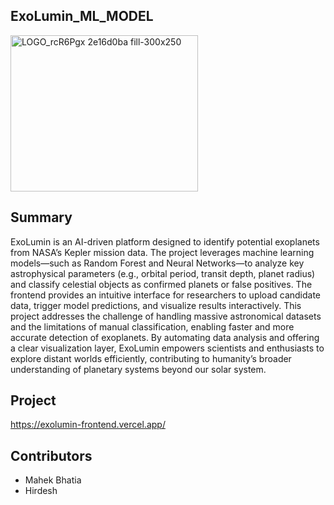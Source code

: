 ## ExoLumin_ML_MODEL
<img width="300" height="250" alt="LOGO_rcR6Pgx 2e16d0ba fill-300x250" src="https://github.com/user-attachments/assets/232166c0-130e-49db-b3ec-032f1f3f82ec" />


## Summary
ExoLumin is an AI-driven platform designed to identify potential exoplanets from NASA’s Kepler mission data. The project leverages machine learning models—such as Random Forest and Neural Networks—to analyze key astrophysical parameters (e.g., orbital period, transit depth, planet radius) and classify celestial objects as confirmed planets or false positives. The frontend provides an intuitive interface for researchers to upload candidate data, trigger model predictions, and visualize results interactively. This project addresses the challenge of handling massive astronomical datasets and the limitations of manual classification, enabling faster and more accurate detection of exoplanets. By automating data analysis and offering a clear visualization layer, ExoLumin empowers scientists and enthusiasts to explore distant worlds efficiently, contributing to humanity’s broader understanding of planetary systems beyond our solar system.

## Project
https://exolumin-frontend.vercel.app/

## Contributors
- Mahek Bhatia
- Hirdesh
